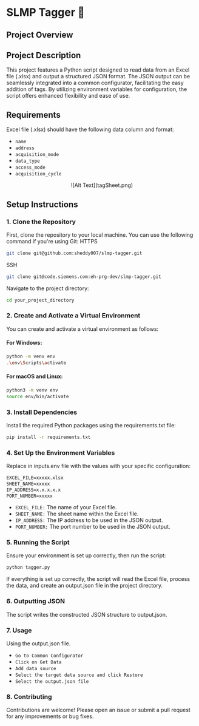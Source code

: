# SLMP Tagger :tada:

## Project Overview

## Project Description

This project features a Python script designed to read data from an Excel file (.xlsx) and output a structured JSON format.
The JSON output can be seamlessly integrated into a common configurator, facilitating the easy addition of tags.
By utilizing environment variables for configuration, the script offers enhanced flexibility and ease of use.

## Requirements

Excel file (.xlsx) should have the following data column and format:

- `name`
- `address`
- `acquisition_mode`
- `data_type`
- `access_mode`
- `acquisition_cycle`

<div style="text-align:center">
  ![Alt Text](tagSheet.png)
</div>

## Setup Instructions

### 1. Clone the Repository

First, clone the repository to your local machine. You can use the following command if you're using Git:
HTTPS

```sh
git clone git@github.com:sheddy007/slmp-tagger.git
```

SSH

```sh
git clone git@code.siemens.com:eh-prg-dev/slmp-tagger.git
```

Navigate to the project directory:

```sh
cd your_project_directory
```

### 2. Create and Activate a Virtual Environment

You can create and activate a virtual environment as follows:

#### For Windows:

```sh
python -m venv env
.\env\Scripts\activate
```

#### For macOS and Linux:

```sh
python3 -m venv env
source env/bin/activate
```

### 3. Install Dependencies

Install the required Python packages using the requirements.txt file:

```sh
pip install -r requirements.txt
```

### 4. Set Up the Environment Variables

Replace in inputs.env file with the values with your specific configuration:

```
EXCEL_FILE=xxxxx.xlsx
SHEET_NAME=xxxxx
IP_ADDRESS=x.x.x.x.x
PORT_NUMBER=xxxxx
```

- `EXCEL_FILE:` The name of your Excel file.
- `SHEET_NAME:` The sheet name within the Excel file.
- `IP_ADDRESS:` The IP address to be used in the JSON output.
- `PORT_NUMBER:` The port number to be used in the JSON output.

### 5. Running the Script

Ensure your environment is set up correctly, then run the script:

```sh
python tagger.py
```

If everything is set up correctly, the script will read the Excel file, process the data, and create an output.json file in the project directory.

### 6. Outputting JSON

The script writes the constructed JSON structure to output.json.

### 7. Usage

Using the output.json file.

- `Go to Common Configurator`
- `Click on Get Data`
- `Add data source`
- `Select the target data source and click Restore`
- `Select the output.json file`

### 8. Contributing

Contributions are welcome! Please open an issue or submit a pull request for any improvements or bug fixes.
